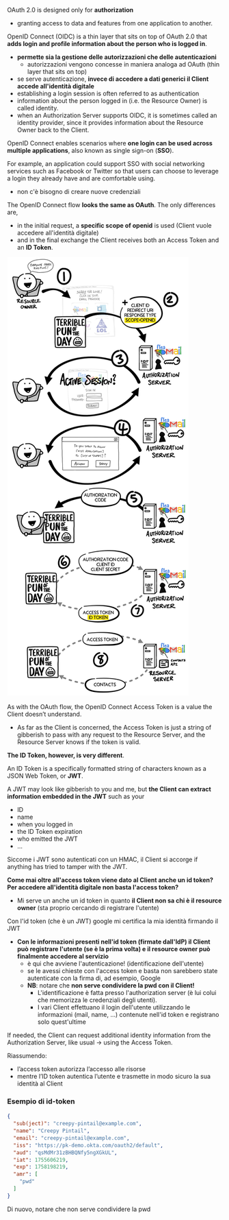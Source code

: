 OAuth 2.0 is designed only for **authorization**
- granting access to data and features from one application to another.


OpenID Connect (OIDC) is a thin layer that sits on top of OAuth 2.0 that **adds login and profile information about the person who is logged in**.
- **permette sia la gestione delle autorizzazioni che delle autenticazioni**
    - autorizzazioni vengono concesse in maniera analoga ad OAuth (thin layer that sits on top)
- se serve autenticazione, **invece di accedere a dati generici il Client accede all'identità digitale**
- establishing a login session is often referred to as authentication
- information about the person logged in (i.e. the Resource Owner) is called identity.
- when an Authorization Server supports OIDC, it is sometimes called an identity provider, since it provides information about the Resource Owner back to the Client.


OpenID Connect enables scenarios where **one login can be used across multiple applications**, also known as single sign-on (**SSO**). 

For example, an application could support SSO with social networking services such as Facebook or Twitter so that users can choose to leverage a login they already have and are comfortable using.
- non c'è bisogno di creare nuove credenziali


The OpenID Connect flow **looks the same as OAuth**. The only differences are,
- in the initial request, a **specific scope of openid** is used (Client vuole accedere all'identità digitale)
- and in the final exchange the Client receives both an Access Token and an **ID Token**.


![oidc-flow](./img/oidc-flow.jpg)


As with the OAuth flow, the OpenID Connect Access Token is a value the Client doesn’t understand. 
- As far as the Client is concerned, the Access Token is just a string of gibberish to pass with any request to the Resource Server, and the Resource Server knows if the token is valid.

**The ID Token, however, is very different**.

An ID Token is a specifically formatted string of characters known as a JSON Web Token, or **JWT**.

A JWT may look like gibberish to you and me, but **the Client can extract information embedded in the JWT** such as your
- ID
- name
- when you logged in
- the ID Token expiration
- who emitted the JWT
- ...

Siccome i JWT sono autenticati con un HMAC, il Client si accorge if anything has tried to tamper with the JWT.

**Come mai oltre all'access token viene dato al Client anche un id token? Per accedere all'identità digitale non basta l'access token?**
- Mi serve un anche un id token in quanto **il Client non sa chi è il resource owner** (sta proprio cercando di registrare l'utente) 

Con l'id token (che è un JWT) google mi certifica la mia identità firmando il JWT
- **Con le informazioni presenti nell'id token (firmate dall'IdP) il Client può registrare l'utente (se è la prima volta) e il resource owner può finalmente accedere al servizio**
    - è qui che avviene l'autenticazione! (identificazione dell'utente)
    - se le avessi chieste con l'access token e basta non sarebbero state autenticate con la firma di, ad esempio, Google
    - **NB**: notare che **non serve condividere la pwd con il Client!**
        - L'identificazione è fatta presso l'authorization server (è lui colui che memorizza le credenziali degli utenti).
        - I vari Client effettuano il login dell'utente utilizzando le informazioni (mail, name, ...) contenute nell'id token e registrano solo quest'ultime

If needed, the Client can request additional identity information from the Authorization Server, like usual -> using the Access Token.

Riassumendo:
- l’access token autorizza l’accesso alle risorse
- mentre l’ID token autentica l’utente e trasmette in modo sicuro la sua identità al Client


### Esempio di id-token
```json
{
  "sub(ject)": "creepy-pintail@example.com",
  "name": "Creepy Pintail",
  "email": "creepy-pintail@example.com",
  "iss": "https://pk-demo.okta.com/oauth2/default",
  "aud": "qsMdMr31zBHBQNfy5ngXGkUL",
  "iat": 1755606219,
  "exp": 1758198219,
  "amr": [
    "pwd"
  ]
}
```

Di nuovo, notare che non serve condividere la pwd